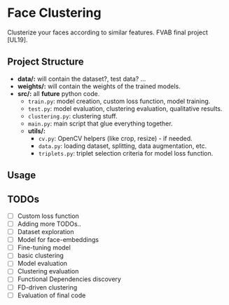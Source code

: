 # Face Clustering
Clusterize your faces according to similar features. FVAB final project [UL19].

## Project Structure

* **data/:** will contain the dataset?, test data? ...
* **weights/:** will contain the weights of the trained models.
* **src/:** all **future** python code.
  * `train.py`: model creation, custom loss function, model training.
  * `test.py`: model evaluation, clustering evaluation, qualitative results.
  * `clustering.py`: clustering stuff.
  * `main.py`: main script that glue everything together.
  * **utils/:** 
    * `cv.py`: OpenCV helpers (like crop, resize) - if needed.
    * `data.py`: loading dataset, splitting, data augmentation, etc.
    * `triplets.py`: triplet selection criteria for model loss function.

## Usage



## TODOs

- [ ] Custom loss function 
- [ ] Adding more TODOs..
- [ ] Dataset exploration
- [ ] Model for face-embeddings
- [ ] Fine-tuning model
- [ ] basic clustering
- [ ] Model evaluation
- [ ] Clustering evaluation
- [ ] Functional Dependencies discovery
- [ ] FD-driven clustering
- [ ] Evaluation of final code